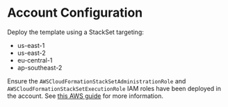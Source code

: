 # Account Configuration

Deploy the template using a StackSet targeting:
- us-east-1
- us-east-2
- eu-central-1
- ap-southeast-2

Ensure the `AWSCloudFormationStackSetAdministrationRole` and `AWSCloudFormationStackSetExecutionRole` IAM roles have been deployed in the account. See [this AWS guide](https://docs.aws.amazon.com/AWSCloudFormation/latest/UserGuide/stacksets-prereqs.html) for more information.
